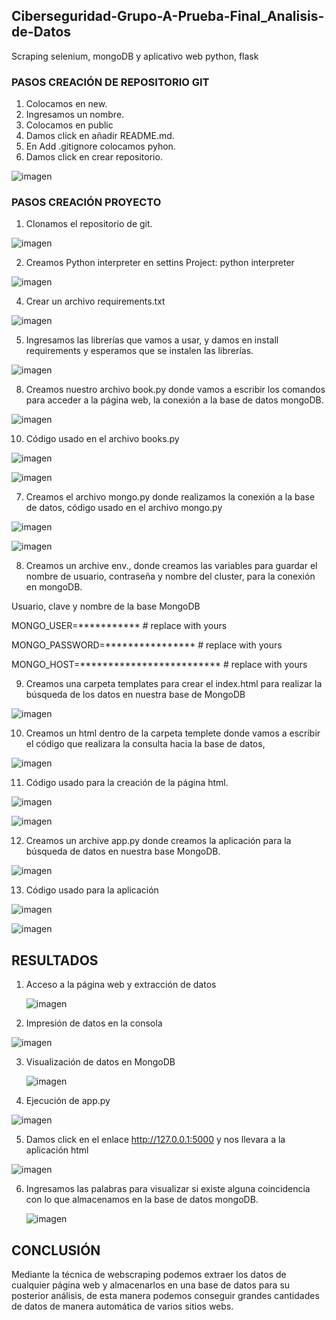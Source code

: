 ## Ciberseguridad-Grupo-A-Prueba-Final_Analisis-de-Datos
Scraping selenium, mongoDB y aplicativo web python, flask
### PASOS CREACIÓN DE REPOSITORIO GIT 
1. Colocamos en new.
2. Ingresamos un nombre.
3. Colocamos en public
4. Damos click en añadir README.md.
5. En Add .gitignore colocamos pyhon.
6. Damos click en crear repositorio.
   
![imagen](https://github.com/juanfran1990/Ciberseguridad-Grupo-A-Prueba-Final_Analisis-de-Datos/assets/144498873/1510390e-71af-4d10-a734-b00219e94aba)

### PASOS CREACIÓN PROYECTO
1. Clonamos el repositorio de git.
   
 ![imagen](https://github.com/juanfran1990/Ciberseguridad-Grupo-A-Prueba-Final_Analisis-de-Datos/assets/144498873/7fe0b99d-c7f3-46fb-ba22-fdc99ba6e420)
 
2. Creamos Python interpreter en settins Project: python interpreter
   
![imagen](https://github.com/juanfran1990/Ciberseguridad-Grupo-A-Prueba-Final_Analisis-de-Datos/assets/144498873/f4374f4d-1e96-4cd8-bde1-291957f02645)

4.	Crear un archivo requirements.txt
   
  ![imagen](https://github.com/juanfran1990/Ciberseguridad-Grupo-A-Prueba-Final_Analisis-de-Datos/assets/144498873/ac5c0f09-e8bb-4f08-81e5-3e3740325706)

5. Ingresamos las librerías que vamos a usar, y damos en install requirements y esperamos que se instalen las librerías.

![imagen](https://github.com/juanfran1990/Ciberseguridad-Grupo-A-Prueba-Final_Analisis-de-Datos/assets/144498873/430fb99a-34bc-4a8e-9acd-0a744373bb5d)

8.	Creamos nuestro archivo book.py donde vamos a escribir los comandos para acceder a la página web, la conexión a la base de datos mongoDB.
   
 ![imagen](https://github.com/juanfran1990/Ciberseguridad-Grupo-A-Prueba-Final_Analisis-de-Datos/assets/144498873/4f543d3f-13b0-47e1-9b64-10f3619a4741)
 
10.	Código usado en el archivo books.py 

![imagen](https://github.com/juanfran1990/Ciberseguridad-Grupo-A-Prueba-Final_Analisis-de-Datos/assets/144498873/438182e4-7fce-406a-86df-64a16f13b6be)

![imagen](https://github.com/juanfran1990/Ciberseguridad-Grupo-A-Prueba-Final_Analisis-de-Datos/assets/144498873/928d53e6-78fb-4278-900a-7bbbc92d9312)

7.	Creamos el archivo mongo.py donde realizamos la conexión a la base de datos, código usado en el archivo mongo.py

![imagen](https://github.com/juanfran1990/Ciberseguridad-Grupo-A-Prueba-Final_Analisis-de-Datos/assets/144498873/e5694f5e-ec81-4ac5-b0fb-a59f2b0f2b11)

![imagen](https://github.com/juanfran1990/Ciberseguridad-Grupo-A-Prueba-Final_Analisis-de-Datos/assets/144498873/0ae546cc-5d57-440d-827c-815e88f69f23)

8.	Creamos un archive env., donde creamos las variables para guardar el nombre de usuario, contraseña y nombre del cluster, para la conexión en mongoDB.
 
Usuario, clave y nombre de la base MongoDB

MONGO_USER=*********** # replace with yours

MONGO_PASSWORD=**************** # replace with yours

MONGO_HOST=************************* # replace with yours

9.	Creamos una carpeta templates para crear el index.html para realizar la búsqueda de los datos en nuestra base de MongoDB
 
 ![imagen](https://github.com/juanfran1990/Ciberseguridad-Grupo-A-Prueba-Final_Analisis-de-Datos/assets/144498873/c9df9879-498b-40cc-87e5-93f3ad7ea868)

10.	Creamos un html dentro de la carpeta templete donde vamos a escribir el código que realizara la consulta hacia la base de datos,
 
![imagen](https://github.com/juanfran1990/Ciberseguridad-Grupo-A-Prueba-Final_Analisis-de-Datos/assets/144498873/bc58fc15-d44c-4c98-9304-e3afdcc93f89)


11.	Código usado para la creación de la página html.

![imagen](https://github.com/juanfran1990/Ciberseguridad-Grupo-A-Prueba-Final_Analisis-de-Datos/assets/144498873/1854c772-47c6-4e9a-9344-3ca702be283f)

![imagen](https://github.com/juanfran1990/Ciberseguridad-Grupo-A-Prueba-Final_Analisis-de-Datos/assets/144498873/d11ed0b7-0b48-459c-9d78-ba37d83c3514)

12.	Creamos un archive app.py donde creamos la aplicación para la búsqueda de datos en nuestra base MongoDB.
 
![imagen](https://github.com/juanfran1990/Ciberseguridad-Grupo-A-Prueba-Final_Analisis-de-Datos/assets/144498873/a9125fae-693c-4aa9-bdbb-7d0836b55402)

13.	Código usado para la aplicación

![imagen](https://github.com/juanfran1990/Ciberseguridad-Grupo-A-Prueba-Final_Analisis-de-Datos/assets/144498873/c16e2d73-e9fb-435f-b9ba-d6152bbaeeef)

![imagen](https://github.com/juanfran1990/Ciberseguridad-Grupo-A-Prueba-Final_Analisis-de-Datos/assets/144498873/03cd2d94-f14e-4db4-83e0-159f1a6897d6)

## RESULTADOS 
 1. Acceso a la página web y extracción de datos

    ![imagen](https://github.com/juanfran1990/Ciberseguridad-Grupo-A-Prueba-Final_Analisis-de-Datos/assets/144498873/546a2334-f633-4b20-a46e-d260768a36a7)

2. Impresión de datos en la consola

 ![imagen](https://github.com/juanfran1990/Ciberseguridad-Grupo-A-Prueba-Final_Analisis-de-Datos/assets/144498873/1878a065-ac4b-474a-892e-553618b56409)

3. Visualización de datos en MongoDB

   ![imagen](https://github.com/juanfran1990/Ciberseguridad-Grupo-A-Prueba-Final_Analisis-de-Datos/assets/144498873/3d28c500-bf88-42b3-80a4-f221cacffac5)

 4. Ejecución de app.py

  ![imagen](https://github.com/juanfran1990/Ciberseguridad-Grupo-A-Prueba-Final_Analisis-de-Datos/assets/144498873/f20ca147-cf76-4d39-8cef-9a25bf59f033)

5. Damos click en el enlace http://127.0.0.1:5000 y nos llevara a la aplicación html 

![imagen](https://github.com/juanfran1990/Ciberseguridad-Grupo-A-Prueba-Final_Analisis-de-Datos/assets/144498873/4a8b208b-fa06-4356-8084-24af65d8d0d1)

6. Ingresamos las palabras para visualizar si existe alguna coincidencia con lo que almacenamos en la base de datos mongoDB.

   ![imagen](https://github.com/juanfran1990/Ciberseguridad-Grupo-A-Prueba-Final_Analisis-de-Datos/assets/144498873/ad1c4ddc-f0a1-41e4-9eed-a8a7b09f1a8b)

## CONCLUSIÓN
Mediante la técnica de webscraping podemos extraer los datos de cualquier página web y almacenarlos en una base de datos para su posterior análisis, de esta manera podemos conseguir grandes cantidades de datos de manera automática de varios sitios webs.



